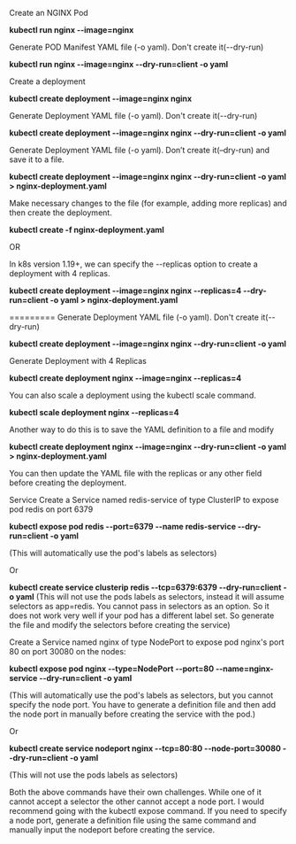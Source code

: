 Create an NGINX Pod

**kubectl run nginx --image=nginx**

Generate POD Manifest YAML file (-o yaml). Don't create it(--dry-run)

**kubectl run nginx --image=nginx --dry-run=client -o yaml**

Create a deployment

**kubectl create deployment --image=nginx nginx**

Generate Deployment YAML file (-o yaml). Don't create it(--dry-run)

**kubectl create deployment --image=nginx nginx --dry-run=client -o yaml**

Generate Deployment YAML file (-o yaml). Don’t create it(–dry-run) and save it to a file.

**kubectl create deployment --image=nginx nginx --dry-run=client -o yaml > nginx-deployment.yaml**

Make necessary changes to the file (for example, adding more replicas) and then create the deployment.

**kubectl create -f nginx-deployment.yaml**

OR

In k8s version 1.19+, we can specify the --replicas option to create a deployment with 4 replicas.

**kubectl create deployment --image=nginx nginx --replicas=4 --dry-run=client -o yaml > nginx-deployment.yaml**

=========
Generate Deployment YAML file (-o yaml). Don't create it(--dry-run)

**kubectl create deployment --image=nginx nginx --dry-run=client -o yaml**



Generate Deployment with 4 Replicas

**kubectl create deployment nginx --image=nginx --replicas=4**

You can also scale a deployment using the kubectl scale command.

**kubectl scale deployment nginx --replicas=4**

Another way to do this is to save the YAML definition to a file and modify

**kubectl create deployment nginx --image=nginx --dry-run=client -o yaml > nginx-deployment.yaml**



You can then update the YAML file with the replicas or any other field before creating the deployment.



Service
Create a Service named redis-service of type ClusterIP to expose pod redis on port 6379

**kubectl expose pod redis --port=6379 --name redis-service --dry-run=client -o yaml**

(This will automatically use the pod's labels as selectors)

Or

**kubectl create service clusterip redis --tcp=6379:6379 --dry-run=client -o yaml** (This will not use the pods labels as selectors, instead it will assume selectors as app=redis. You cannot pass in selectors as an option. So it does not work very well if your pod has a different label set. So generate the file and modify the selectors before creating the service)



Create a Service named nginx of type NodePort to expose pod nginx's port 80 on port 30080 on the nodes:

**kubectl expose pod nginx --type=NodePort --port=80 --name=nginx-service --dry-run=client -o yaml**

(This will automatically use the pod's labels as selectors, but you cannot specify the node port. You have to generate a definition file and then add the node port in manually before creating the service with the pod.)

Or

**kubectl create service nodeport nginx --tcp=80:80 --node-port=30080 --dry-run=client -o yaml**

(This will not use the pods labels as selectors)

Both the above commands have their own challenges. While one of it cannot accept a selector the other cannot accept a node port. I would recommend going with the kubectl expose command. If you need to specify a node port, generate a definition file using the same command and manually input the nodeport before creating the service.

